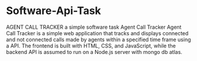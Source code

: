 # Software-Api-Task
AGENT CALL TRACKER
a simple software task Agent Call Tracker Agent Call Tracker is a simple web application that tracks and displays connected and not connected calls made by agents within a specified time frame using a API. The frontend is built with HTML, CSS, and JavaScript, while the backend API is assumed to run on a Node.js server with mongo db atlas.
